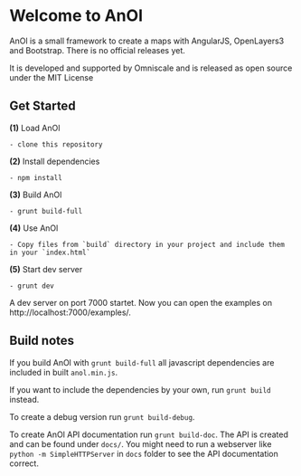 Welcome to AnOl
===============

AnOl is a small framework to create a maps with AngularJS, OpenLayers3 and Bootstrap. There is no official releases yet.

It is developed and supported by Omniscale and is released as open source under the MIT License

Get Started
-----------

**(1)** Load AnOl

    - clone this repository

**(2)** Install dependencies

    - npm install

**(3)** Build AnOl

    - grunt build-full

**(4)** Use AnOl

    - Copy files from `build` directory in your project and include them in your `index.html`

**(5)** Start dev server

	- grunt dev

A dev server on port 7000 startet. Now you can open the examples on http://localhost:7000/examples/.

Build notes
------------

If you build AnOl with `grunt build-full` all javascript dependencies are included in built `anol.min.js`.

If you want to include the dependencies by your own, run `grunt build` instead.

To create a debug version run `grunt build-debug`.

To create AnOl API documentation run `grunt build-doc`. The API is created and can be found under `docs/`. You might need to run a webserver like `python -m SimpleHTTPServer` in `docs` folder to see the API documentation correct.